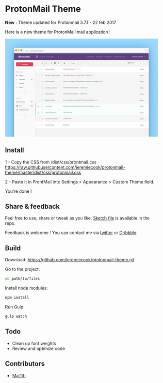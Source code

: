# ProtonMail Theme

**New** : Theme updated for Protonmail 3.7.1 - 22 feb 2017

Here is a new theme for ProtonMail mail application !

![Alt text](/screenshot.png?raw=true "ProtonMail Theme")


## Install

1 - Copy the CSS from /dist/css/prontmail.css
https://raw.githubusercontent.com/jeremiecook/protonmail-theme/master/dist/css/protonmail.css

2 - Paste it in ProntMail into Settings > Appearance > Custom Theme field.

You're done !


## Share & feedback

Feel free to use, share or tweak as you like. [Sketch file](https://github.com/jeremiecook/protonmail-theme/raw/master/sketch/protonmail-theme.sketch) is available in the repo.

Feedback is welcome !  You can contact me via [twitter](https://twitter.com/jeremiecook) or [Dribbble](https://dribbble.com/shots/3248081-ProtonMail-Theme-Full-page)

## Build

Download: <https://github.com/jeremiecook/protonmail-theme.git>

Go to the project:

```bash
cd path/to/files
```

Install node modules:

```bash
npm install
```

Run Gulp:

```bash
gulp watch
```


## Todo

* Clean up font weights
* Review and optimize code

## Contributors

- [Mat1th](https://github.com/mat1th)
